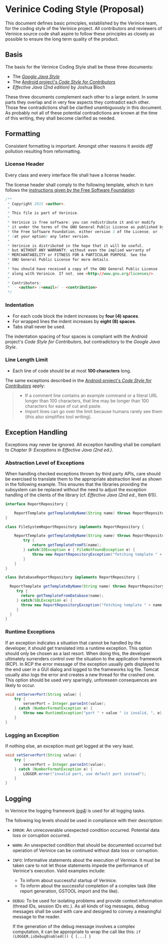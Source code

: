 # Verinice Coding Style (Proposal)

This document defines basic principles, established by the Verinice team, for the coding style of
the Verinice project. All contributors and reviewers of Verinice source code shall aspire to follow
these principles as closely as possible to ensure the long term quality of the product.

## Basis

The basis for the Verinice Coding Style shall be these three documents:

* The [_Google Java Style_](https://google.github.io/styleguide/javaguide.html)
* The [Android project's _Code Style for Contributors_](https://source.android.com/source/code-style.html)
* _Effective Java (2nd edition)_ by Joshua Bloch

These three documents complement each other to a large extent. In some parts they overlap and in
very few aspects they contradict each other. Those few contradictions shall be clarified
unambiguously in this document. As probably not all of these potential contradictions are known at
the time of this writing, they shall become clarified as needed.

## Formatting

Consistent formatting is important. Amongst other reasons it avoids _diff_ pollution resulting from
reformatting.

### License Header

Every class and every interface file shall have a license header.

The license header shall comply to the following template, which in turn follows the
[instructions given by the Free Software Foundation](http://www.gnu.org/licenses/gpl-howto.html):

```java
/**
 * Copyright 2015 <author>.
 *
 * This file is part of Verinice.
 *
 * Verinice is free software: you can redistribute it and/or modify
 * it under the terms of the GNU General Public License as published by
 * the Free Software Foundation, either version 3 of the License, or
 * (at your option) any later version.
 *
 * Verinice is distributed in the hope that it will be useful,
 * but WITHOUT ANY WARRANTY; without even the implied warranty of
 * MERCHANTABILITY or FITNESS FOR A PARTICULAR PURPOSE. See the
 * GNU General Public License for more details.
 *
 * You should have received a copy of the GNU General Public License
 * along with Verinice. If not, see <http://www.gnu.org/licenses/>.
 *
 * Contributors:
 *  - <author> (<email>) - <contribution>
 */
```

### Indentation

* For each code block the indent increases by __four (4) spaces__.
* For wrapped lines the indent increases by __eight (8) spaces__.
* Tabs shall never be used.

The indentation spacing of four spaces is compliant with the Android project's _Code Style for
Contributors_, but contradictory to the _Google Java Style_.

### Line Length Limit

* Each line of code should be at most __100 characters__ long.

The same exceptions described in the [Android project's _Code Style for Contributors_](https://source.android.com/source/code-style.html) apply:

> * If a comment line contains an example command or a literal URL longer than 100 characters, that
>   line may be longer than 100 characters for ease of cut and paste.
> * Import lines can go over the limit because humans rarely see them (this also simplifies tool
>   writing).

## Exception Handling

Exceptions may never be ignored. All exception handling shall be compliant to _Chapter 9:
Exceptions_ in _Effective Java (2nd ed.)_.

### Abstraction Level of Exceptions

When handling checked exceptions thrown by third party APIs, care should be exercised to translate
them to the appropriate abstraction level as shown in the following example. This ensures that the
libraries providing the subsystem can be replaced without the need to adjust the exception handling
of the clients of the library (cf. _Effective Java (2nd ed._, Item 61)).

```java
interface ReportRepository {

    ReportTemplate getTemplateByName(String name) throws ReportRepositoryException;
}

class FileSystemReportRepository implements ReportRepository {

    ReportTemplate getTemplateByName(String name) throws ReportRepositoryException {
        try {
            return getTemplateFromFS(name);
        } catch(IOException e | FileNotFoundException e) {
            throw new ReportRepositoryException("fetching template " + name + " failed", e);
        }
    }
}

class DatabaseReportRepository implements ReportRepository {

  ReportTemplate getTemplateByName(String name) throws ReportRepositoryException {
     try {
       return getTemplateFromDatabase(name);
     } catch(SQLException e) {
       throw new ReportRepositoryException("fetching template " + name + " failed", e);
     }
  }
}
```

### Runtime Exceptions

If an exception indicates a situation that cannot be handled by the developer, it should get
translated into a runtime exception. This option should only be chosen as a last resort. When doing
this, the developer ultimately surrenders control over the situation to the application framework
(RCP). In RCP the error message of the exception usually gets displayed to the end user in a GUI
dialog and logged to the frameworks log file. Tomcat usually also logs the error and creates a new
thread for the crashed one. This option should be used very sparingly, unforeseen consequences are
likely to occur.

```java
void setServerPort(String value) {
    try {
        serverPort = Integer.parseInt(value);
    } catch (NumberFormatException e) {
        throw new RuntimeException("port " + value " is invalid, ", e);
    }
}
```

### Logging an Exception

If nothing else, an exception must get logged at the very least.

```java
void setServerPort(String value) {
    try {
        serverPort = Integer.parseInt(value);
    } catch (NumberFormatException e) {
        LOGGER.error("invalid port, use default port instead");
    }
}
```

## Logging

In Verinice the logging framework [_log4j_](http://logging.apache.org/log4j) is used for all logging
tasks.

The following log levels should be used in compliance with their description:

* `ERROR`: An unrecoverable unexpected condition occurred. Potential data loss or corruption
  occurred.
* `WARN`: An unexpected condition that should be documented occurred but operation of Verinice can
  be continued without data loss or corruption.
* `INFO`: Informative statements about the execution of Verinice. It must be taken care to not let
  those statements impede the performance of Verinice's execution. Valid examples include:
  * To inform about successful startup of Verinice.
  * To inform about the successful completion of a complex task (like report generation, GSTOOL
    import and the like).
* `DEBUG`: To be used for isolating problems and provide context information (thread IDs, session
  IDs etc.). As all kinds of log messages, debug messages shall be used with care and designed to
  convey a meaningful message to the reader.

  If the generation of the debug message involves a complex computation, it can be appropriate to
  wrap the call like this: `if (LOGGER.isDebugEnabled()) { [...] }`
